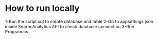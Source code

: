 # How to run locally

1-Run the script.sql to create database and table
2-Go to appsettings.json inside SearhcAnalytics.API to check database connection
3-Run Program.cs
